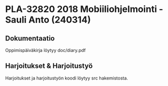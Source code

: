 ﻿# PLA-32820 2018 Mobiiliohjelmointi - Sauli Anto (240314)

## Dokumentaatio
Oppimispäiväkirja löytyy doc/diary.pdf

## Harjoitukset & Harjoitustyö
Harjoitukset ja harjoitustyön koodi löytyy src hakemistosta.
